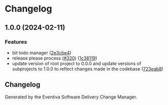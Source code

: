 # Changelog

## 1.0.0 (2024-02-11)


### Features

* bit todo manager ([2e3cbe4](https://github.com/Eventiva/Eventiva/commit/2e3cbe4b205b19aa2dc7cba0edeb971e73c689b3))
* release please process ([#320](https://github.com/Eventiva/Eventiva/issues/320)) ([1c38119](https://github.com/Eventiva/Eventiva/commit/1c381194c332e6142c3ccfcda630fcea494efb4b))
* update version of root project to 0.0.0 and update versions of subprojects to 1.0.0 to reflect changes made in the codebase ([723eab8](https://github.com/Eventiva/Eventiva/commit/723eab8cb062c1d47b7935bff432c2cd6f1234fb))

## Changelog

Generated by the Eventiva Software Delivery Change Manager.
